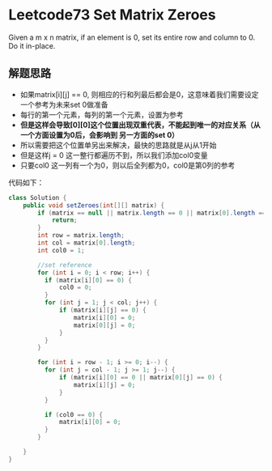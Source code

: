 # Leetcode73 Set Matrix Zeroes
Given a m x n matrix, if an element is 0, set its entire row and column to 0. Do it in-place.

## 解题思路
* 如果matrix[i][j] == 0, 则相应的行和列最后都会是0，这意味着我们需要设定一个参考为未来set 0做准备
* 每行的第一个元素，每列的第一个元素，设置为参考
* **但是这样会导致[0][0]这个位置出现双重代表，不能起到唯一的对应关系（从一个方面设置为0后，会影响到 另一方面的set 0）**
* 所以需要把这个位置单另出来解决，最快的思路就是从j从1开始
* 但是这样j = 0 这一整行都遍历不到，所以我们添加col0变量
* 只要col0 这一列有一个为0，则以后全列都为0，col0是第0列的参考

代码如下：
```Java
class Solution {
    public void setZeroes(int[][] matrix) {
        if (matrix == null || matrix.length == 0 || matrix[0].length == 0) {
            return;
        }
        int row = matrix.length;
        int col = matrix[0].length;
        int col0 = 1;

        //set reference
        for (int i = 0; i < row; i++) {
          if (matrix[i][0] == 0) {
              col0 = 0;
          }
          for (int j = 1; j < col; j++) {
              if (matrix[i][j] == 0) {
                  matrix[i][0] = 0;
                  matrix[0][j] = 0;
              }
          }
        }

        for (int i = row - 1; i >= 0; i--) {
          for (int j = col - 1; j >= 1; j--) {
              if (matrix[i][0] == 0 || matrix[0][j] == 0) {
                  matrix[i][j] = 0;
              }
          }

          if (col0 == 0) {
              matrix[i][0] = 0;
          }
        }

    }
}
